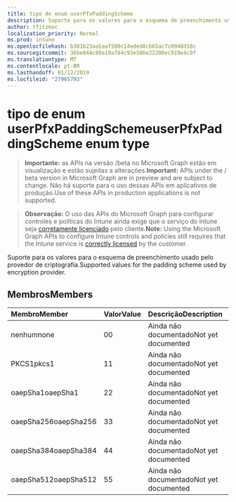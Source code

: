 ```yaml
---
title: tipo de enum userPfxPaddingScheme
description: Suporte para os valores para o esquema de preenchimento usado pelo provedor de criptografia.
author: tfitzmac
localization_priority: Normal
ms.prod: intune
ms.openlocfilehash: b381b23aa5aaf500c14eded8cb65ac7c0948d10c
ms.sourcegitcommit: 36be044c89a19af84c93e586e22200ec919e4c9f
ms.translationtype: MT
ms.contentlocale: pt-BR
ms.lasthandoff: 01/12/2019
ms.locfileid: "27965793"
---
```

# <a name="userpfxpaddingscheme-enum-type"></a><span data-ttu-id="bf1a0-103">tipo de enum userPfxPaddingScheme</span><span class="sxs-lookup"><span data-stu-id="bf1a0-103">userPfxPaddingScheme enum type</span></span>

> <span data-ttu-id="bf1a0-104">**Importante:** as APIs na versão /beta no Microsoft Graph estão em visualização e estão sujeitas a alterações.</span><span class="sxs-lookup"><span data-stu-id="bf1a0-104">**Important:** APIs under the / beta version in Microsoft Graph are in preview and are subject to change.</span></span> <span data-ttu-id="bf1a0-105">Não há suporte para o uso dessas APIs em aplicativos de produção.</span><span class="sxs-lookup"><span data-stu-id="bf1a0-105">Use of these APIs in production applications is not supported.</span></span>

> <span data-ttu-id="bf1a0-106">**Observação:** O uso das APIs do Microsoft Graph para configurar controles e políticas do Intune ainda exige que o serviço do Intune seja [corretamente licenciado](https://go.microsoft.com/fwlink/?linkid=839381) pelo cliente.</span><span class="sxs-lookup"><span data-stu-id="bf1a0-106">**Note:** Using the Microsoft Graph APIs to configure Intune controls and policies still requires that the Intune service is [correctly licensed](https://go.microsoft.com/fwlink/?linkid=839381) by the customer.</span></span>

<span data-ttu-id="bf1a0-107">Suporte para os valores para o esquema de preenchimento usado pelo provedor de criptografia.</span><span class="sxs-lookup"><span data-stu-id="bf1a0-107">Supported values for the padding scheme used by encryption provider.</span></span>
## <a name="members"></a><span data-ttu-id="bf1a0-108">Membros</span><span class="sxs-lookup"><span data-stu-id="bf1a0-108">Members</span></span>
|<span data-ttu-id="bf1a0-109">Membro</span><span class="sxs-lookup"><span data-stu-id="bf1a0-109">Member</span></span>|<span data-ttu-id="bf1a0-110">Valor</span><span class="sxs-lookup"><span data-stu-id="bf1a0-110">Value</span></span>|<span data-ttu-id="bf1a0-111">Descrição</span><span class="sxs-lookup"><span data-stu-id="bf1a0-111">Description</span></span>|
|:---|:---|:---|
|<span data-ttu-id="bf1a0-112">nenhum</span><span class="sxs-lookup"><span data-stu-id="bf1a0-112">none</span></span>|<span data-ttu-id="bf1a0-113">0</span><span class="sxs-lookup"><span data-stu-id="bf1a0-113">0</span></span>|<span data-ttu-id="bf1a0-114">Ainda não documentado</span><span class="sxs-lookup"><span data-stu-id="bf1a0-114">Not yet documented</span></span>|
|<span data-ttu-id="bf1a0-115">PKCS1</span><span class="sxs-lookup"><span data-stu-id="bf1a0-115">pkcs1</span></span>|<span data-ttu-id="bf1a0-116">1</span><span class="sxs-lookup"><span data-stu-id="bf1a0-116">1</span></span>|<span data-ttu-id="bf1a0-117">Ainda não documentado</span><span class="sxs-lookup"><span data-stu-id="bf1a0-117">Not yet documented</span></span>|
|<span data-ttu-id="bf1a0-118">oaepSha1</span><span class="sxs-lookup"><span data-stu-id="bf1a0-118">oaepSha1</span></span>|<span data-ttu-id="bf1a0-119">2</span><span class="sxs-lookup"><span data-stu-id="bf1a0-119">2</span></span>|<span data-ttu-id="bf1a0-120">Ainda não documentado</span><span class="sxs-lookup"><span data-stu-id="bf1a0-120">Not yet documented</span></span>|
|<span data-ttu-id="bf1a0-121">oaepSha256</span><span class="sxs-lookup"><span data-stu-id="bf1a0-121">oaepSha256</span></span>|<span data-ttu-id="bf1a0-122">3</span><span class="sxs-lookup"><span data-stu-id="bf1a0-122">3</span></span>|<span data-ttu-id="bf1a0-123">Ainda não documentado</span><span class="sxs-lookup"><span data-stu-id="bf1a0-123">Not yet documented</span></span>|
|<span data-ttu-id="bf1a0-124">oaepSha384</span><span class="sxs-lookup"><span data-stu-id="bf1a0-124">oaepSha384</span></span>|<span data-ttu-id="bf1a0-125">4</span><span class="sxs-lookup"><span data-stu-id="bf1a0-125">4</span></span>|<span data-ttu-id="bf1a0-126">Ainda não documentado</span><span class="sxs-lookup"><span data-stu-id="bf1a0-126">Not yet documented</span></span>|
|<span data-ttu-id="bf1a0-127">oaepSha512</span><span class="sxs-lookup"><span data-stu-id="bf1a0-127">oaepSha512</span></span>|<span data-ttu-id="bf1a0-128">5</span><span class="sxs-lookup"><span data-stu-id="bf1a0-128">5</span></span>|<span data-ttu-id="bf1a0-129">Ainda não documentado</span><span class="sxs-lookup"><span data-stu-id="bf1a0-129">Not yet documented</span></span>|






